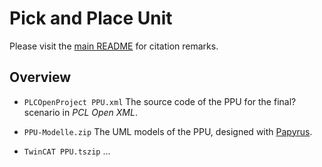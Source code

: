 # Pick and Place Unit

Please visit the [main README](../README.md) for citation remarks. 

## Overview

* `PLCOpenProject PPU.xml`
  The source code of the PPU for the final? scenario in *PCL Open XML*.
  
* `PPU-Modelle.zip`
  The UML models of the PPU, designed with [Papyrus](#).    
 
* `TwinCAT PPU.tszip` 
  ...
